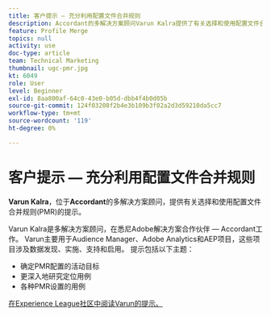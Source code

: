 ```yaml
---
title: 客户提示 — 充分利用配置文件合并规则
description: Accordant的多解决方案顾问Varun Kalra提供了有关选择和使用配置文件合并规则(PMR)的提示。
feature: Profile Merge
topics: null
activity: use
doc-type: article
team: Technical Marketing
thumbnail: ugc-pmr.jpg
kt: 6049
role: User
level: Beginner
exl-id: 8aa800af-64c0-43e0-b05d-dbb4f4b0d05b
source-git-commit: 124f03208f2b4e3b109b3f02a2d3d59210da5cc7
workflow-type: tm+mt
source-wordcount: '119'
ht-degree: 0%

---
```


# 客户提示 — 充分利用配置文件合并规则

**Varun Kalra**，位于&#x200B;**Accordant**&#x200B;的多解决方案顾问，提供有关选择和使用配置文件合并规则(PMR)的提示。

Varun Kalra是多解决方案顾问，在悉尼Adobe解决方案合作伙伴 — Accordant工作。 Varun主要用于Audience Manager、Adobe Analytics和AEP项目，这些项目涉及数据发现、实施、支持和启用。 提示包括以下主题：

* 确定PMR配置的活动目标
* 更深入地研究定位用例
* 各种PMR设置的用例

[在Experience League社区中阅读Varun的提示。](https://experienceleaguecommunities.adobe.com/t5/adobe-audience-manager-blogs/getting-the-most-out-of-profile-merge-rules-tips-tricks-and/ba-p/372248)
